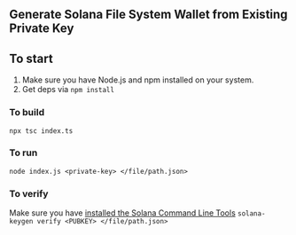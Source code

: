 ## Generate Solana File System Wallet from Existing Private Key

## To start
1. Make sure you have Node.js and npm installed on your system.
2. Get deps via `npm install`

### To build
`npx tsc index.ts`

### To run
`node index.js <private-key> </file/path.json>`

### To verify
Make sure you have [installed the Solana Command Line Tools](https://docs.solana.com/cli/install-solana-cli-tools)
`solana-keygen verify <PUBKEY> </file/path.json>`